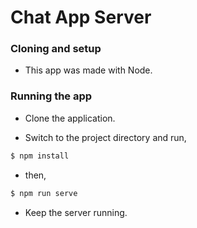 # Chat App Server

### Cloning and setup

- This app was made with Node. 

### Running the app

- Clone the application.

- Switch to the project directory and run, 

```sh
$ npm install
```

- then,

```sh
$ npm run serve
```

- Keep the server running.